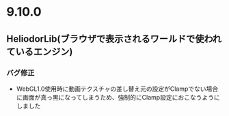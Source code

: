 # 9.10.0

## HeliodorLib(ブラウザで表示されるワールドで使われているエンジン)

### バグ修正
- WebGL1.0使用時に動画テクスチャの差し替え元の設定がClampでない場合に画面が真っ黒になってしまうため、強制的にClamp設定におこなうようにしました